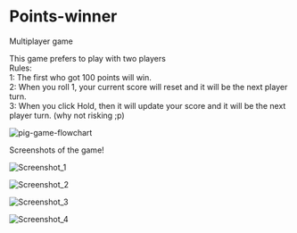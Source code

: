 # Points-winner
Multiplayer game

This game prefers to play with two players <br>
Rules:<br>
1: The first who got 100 points will win.<br>
2: When you roll 1, your current score will reset and it will be the next player turn.<br>
3: When you click Hold, then it will update your score and it will be the next player turn. (why not risking ;p)

![pig-game-flowchart](https://user-images.githubusercontent.com/29493048/129705625-d90a44ae-bf68-4ebb-87c7-40c0d12bad79.png)

Screenshots of the game!

![Screenshot_1](https://user-images.githubusercontent.com/29493048/129716732-d3e17a35-9986-49ef-ba5d-7df6a050c7c6.png)

![Screenshot_2](https://user-images.githubusercontent.com/29493048/129716746-e6351e76-2df7-4016-9979-27a27c2eb3f0.png)

![Screenshot_3](https://user-images.githubusercontent.com/29493048/129716754-265bdd55-122d-4770-80d7-8738a6c2ba1b.png)

![Screenshot_4](https://user-images.githubusercontent.com/29493048/129716764-4c143b7f-c15a-420e-b1b6-6be030b9782b.png)


